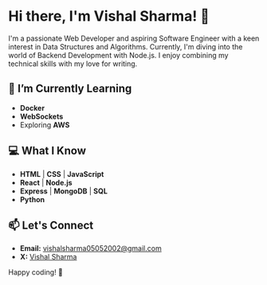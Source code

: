 # Hi there, I'm Vishal Sharma! 👋

I'm a passionate Web Developer and aspiring Software Engineer with a keen interest in Data Structures and Algorithms. Currently, I'm diving into the world of Backend Development with Node.js. I enjoy combining my technical skills with my love for writing.

## 🌱 I’m Currently Learning

- **Docker**
- **WebSockets**
- Exploring **AWS**

## 💻 What I Know

- **HTML** | **CSS** | **JavaScript**
- **React** | **Node.js**
- **Express** | **MongoDB** | **SQL**
- **Python**


## 📫 Let's Connect

- **Email:** vishalsharma05052002@gmail.com
- **X:**     [Vishal Sharma](https://twitter.com/sharma_188)

Happy coding! 🚀

